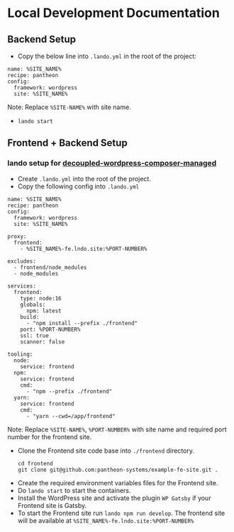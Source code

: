 # Local Development Documentation

## Backend Setup

- Copy the below line into `.lando.yml` in the root of the project:

```
name: %SITE_NAME%
recipe: pantheon
config:
  framework: wordpress
  site: %SITE_NAME%

```

Note: Replace `%SITE-NAME%` with site name.

- `lando start`

## Frontend + Backend Setup

### lando setup for [decoupled-wordpress-composer-managed](https://github.com/pantheon-systems/decoupled-wordpress-composer-managed)

- Create `.lando.yml` into the root of the project.
- Copy the following config into `.lando.yml`

```
name: %SITE_NAME%
recipe: pantheon
config:
  framework: wordpress
  site: %SITE_NAME%

proxy:
  frontend:
    - %SITE_NAME%-fe.lndo.site:%PORT-NUMBER%

excludes:
  - frontend/node_modules
  - node_modules

services:
  frontend:
    type: node:16
    globals:
      npm: latest
    build:
      - "npm install --prefix ./frontend"
    port: %PORT-NUMBER%
    ssl: true
    scanner: false

tooling:
  node:
    service: frontend
  npm:
    service: frontend
    cmd:
      - "npm --prefix ./frontend"
  yarn:
    service: frontend
    cmd:
      - "yarn --cwd=/app/frontend"
```

Note: Replace `%SITE-NAME%`, `%PORT-NUMBER%` with site name and required port number for the frontend site.

- Clone the Frontend site code base into `./frontend` directory.
  ```
  cd frontend
  git clone git@github.com:pantheon-systems/example-fe-site.git .
  ```
- Create the required environment variables files for the Frontend site.
- Do `lando start` to start the containers.
- Install the WordPress site and activate the plugin `WP Gatsby` if your Frontend site is Gatsby.
- To start the Frontend site run `lando npm run develop`. The frontend site will be available at `%SITE_NAME%-fe.lndo.site:%PORT-NUMBER%`
